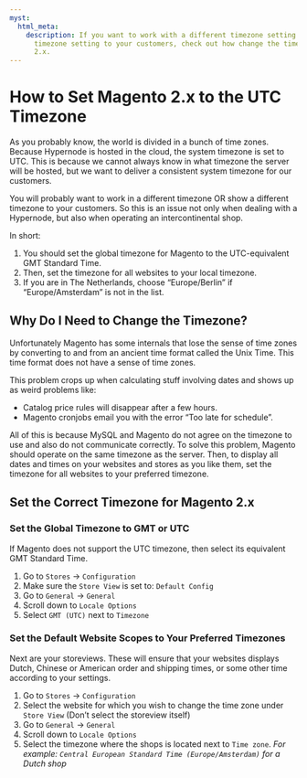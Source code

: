 ```yaml
---
myst:
  html_meta:
    description: If you want to work with a different timezone setting or show a different
      timezone setting to your customers, check out how change the timezone on Magento
      2.x.
---
```


<!-- source: https://support.hypernode.com/en/ecommerce/magento-2/how-to-set-magento-2-x-to-the-utc-timezone/ -->

# How to Set Magento 2.x to the UTC Timezone

As you probably know, the world is divided in a bunch of time zones. Because Hypernode is hosted in the cloud, the system timezone is set to UTC. This is because we cannot always know in what timezone the server will be hosted, but we want to deliver a consistent system timezone for our customers.

You will probably want to work in a different timezone OR show a different timezone to your customers. So this is an issue not only when dealing with a Hypernode, but also when operating an intercontinental shop.

In short:

1. You should set the global timezone for Magento to the UTC-equivalent GMT Standard Time.
1. Then, set the timezone for all websites to your local timezone.
1. If you are in The Netherlands, choose “Europe/Berlin” if “Europe/Amsterdam” is not in the list.

## Why Do I Need to Change the Timezone?

Unfortunately Magento has some internals that lose the sense of time zones by converting to and from an ancient time format called the Unix Time. This time format does not have a sense of time zones.

This problem crops up when calculating stuff involving dates and shows up as weird problems like:

- Catalog price rules will disappear after a few hours.
- Magento cronjobs email you with the error “Too late for schedule”.

All of this is because MySQL and Magento do not agree on the timezone to use and also do not communicate correctly. To solve this problem, Magento should operate on the same timezone as the server. Then, to display all dates and times on your websites and stores as you like them, set the timezone for all websites to your preferred timezone.

## Set the Correct Timezone for Magento 2.x

### Set the Global Timezone to GMT or UTC

If Magento does not support the UTC timezone, then select its equivalent GMT Standard Time.

1. Go to `Stores` -> `Configuration`
1. Make sure the `Store View` is set to: `Default Config`
1. Go to `General` -> `General`
1. Scroll down to `Locale Options`
1. Select `GMT (UTC)` next to `Timezone`

### Set the Default Website Scopes to Your Preferred Timezones

Next are your storeviews. These will ensure that your websites displays Dutch, Chinese or American order and shipping times, or some other time according to your settings.

1. Go to `Stores` -> `Configuration`
1. Select the website for which you wish to change the time zone under `Store View` (Don’t select the storeview itself)
1. Go to `General` -> `General`
1. Scroll down to `Locale Options`
1. Select the timezone where the shops is located next to `Time zone`. *For example: `Central European Standard Time (Europe/Amsterdam)` for a Dutch shop*
